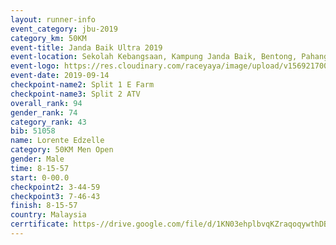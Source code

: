 ```yaml
---
layout: runner-info 
event_category: jbu-2019 
category_km: 50KM 
event-title: Janda Baik Ultra 2019  
event-location: Sekolah Kebangsaan, Kampung Janda Baik, Bentong, Pahang, Malaysia 
event-logo: https://res.cloudinary.com/raceyaya/image/upload/v1569217009/logo/janda-baik_vch1pc.jpg 
event-date: 2019-09-14 
checkpoint-name2: Split 1 E Farm 
checkpoint-name3: Split 2 ATV 
overall_rank: 94
gender_rank: 74
category_rank: 43
bib: 51058
name: Lorente Edzelle
category: 50KM Men Open
gender: Male
time: 8-15-57
start: 0-00.0
checkpoint2: 3-44-59
checkpoint3: 7-46-43
finish: 8-15-57
country: Malaysia
cerrtificate: https-//drive.google.com/file/d/1KN03ehplbvqKZraqoqywthDBKLWQeHJu/view?usp=sharing
---
```

